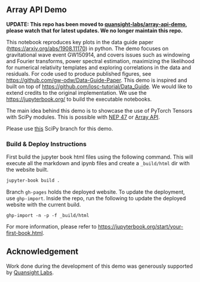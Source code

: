 ## Array API Demo

**UPDATE: This repo has been moved to [quansight-labs/array-api-demo](https://github.com/quansight-labs/array-api-demo), please watch that for latest updates. We no longer maintain this repo.**

This notebook reproduces key plots in the data guide paper (https://arxiv.org/abs/1908.11170) in python. The demo focuses on gravitational wave event GW150914, and covers issues such as windowing and Fourier transforms, power spectral estimation, maximizing the likelihood for numerical relativity templates and exploring correlations in the data and residuals.  For code used to
produce published figures, see https://github.com/gw-odw/Data-Guide-Paper. This demo is inspired and built on top of https://github.com/losc-tutorial/Data_Guide. We would like to extend credits to the original implementation. We use the https://jupyterbook.org/ to build the executable notebooks.

The main idea behind this demo is to showcase the use of PyTorch Tensors with SciPy modules. This is possible with [NEP 47](https://numpy.org/neps/nep-0047-array-api-standard.html) or [Array API](https://data-apis.org/array-api/latest/).

Please use [this](https://github.com/AnirudhDagar/scipy/tree/array-api-demo) SciPy branch for this demo.

### Build & Deploy Instructions

First build the jupyter book html files using the following command. This will execute all the markdown and ipynb files and create a `_build/html` dir with the website built.
```bash
jupyter-book build .
```

Branch `gh-pages` holds the deployed website. To update the deployment, use `ghp-import`. Inside the repo, run the following to update the deployed website with the current build.
```
ghp-import -n -p -f _build/html
```

For more information, please refer to https://jupyterbook.org/start/your-first-book.html.

## Acknowledgement

Work done during the development of this demo was generously supported by [Quansight Labs](https://labs.quansight.org/). 
